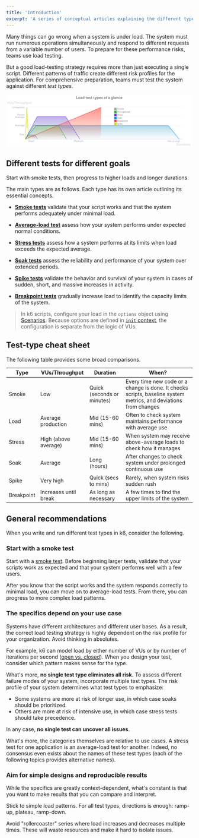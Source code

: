 ```yaml
---
title: 'Introduction'
excerpt: 'A series of conceptual articles explaining the different types of load tests. Learn about planning, running, and interpreting different tests for different performance goals.'
---
```


Many things can go wrong when a system is under load.
The system must run numerous operations simultaneously and respond to different requests from a variable number of users.
To prepare for these performance risks, teams use load testing.

But a good load-testing strategy requires more than just executing a single script.
Different patterns of traffic create different risk profiles for the application.
For comprehensive preparation, teams must test the system against different _test types_.

![Overview of load test shapes](./images/chart-load-test-types-overview.png)

## Different tests for different goals

Start with smoke tests, then progress to higher loads and longer durations.

The main types are as follows. Each type has its own article outlining its essential concepts.

- [**Smoke tests**](../smoke-testing) validate that your script works and that the system performs adequately under minimal load.

- [**Average-load test**](../load-testing) assess how your system performs under expected normal conditions.

- [**Stress tests**](../stress-testing) assess how a system performs at its limits when load exceeds the expected average. 

- [**Soak tests**](../soak-testing) assess the reliability and performance of your system over extended periods.

- [**Spike tests**](../spike-testing) validate the behavior and survival of your system in cases of sudden, short, and massive increases in activity.

- [**Breakpoint tests**](../breakpoint-testing) gradually increase load to identify the capacity limits of the system.

<Blockquote mod="note" title="">

In k6 scripts, configure your load in the `options` object using [Scenarios](/using-k6/scenarios).
Because options are defined in [`init` context](/using-k6/test-lifecycle), the configuration is separate from the logic of VUs.

</Blockquote>

## Test-type cheat sheet 

The following table provides some broad comparisons.

| Type       | VUs/Throughput        | Duration                   | When?                                                                                                            |
|------------|-----------------------|----------------------------|------------------------------------------------------------------------------------------------------------------|
| Smoke      | Low                   | Quick (seconds or minutes) | Every time new code or a change is done. It checks scripts, baseline system metrics, and deviations from changes |
| Load       | Average production    | Mid (15-60 mins)           | Often to check system maintains performance with average use                                                     |
| Stress     | High (above average)  | Mid (15-60 mins)           | When system may receive above-average loads to check how it manages                                              |
| Soak       | Average               | Long (hours)               | After changes to check system under prolonged continuous use                                                     |
| Spike      | Very high             | Quick (secs to mins)       | Rarely, when system risks sudden rush                                                                            |
| Breakpoint | Increases until break | As long as necessary       | A few times to find the upper limits of the system                                                               |


## General recommendations

When you write and run different test types in k6, consider the following.

### Start with a smoke test

Start with a [smoke test](../smoke-testing).
Before beginning larger tests, validate that your scripts work as expected and that your system performs well with a few users.

After you know that the script works and the system responds correctly to minimal load,
you can move on to average-load tests.
From there, you can progress to more complex load patterns.

### The specifics depend on your use case

Systems have different architectures and different user bases. As a result, the correct load testing strategy is highly dependent on the risk profile for your organization. Avoid thinking in absolutes.

For example, k6 can model load by either number of VUs or by number of iterations per second ([open vs. closed](https://k6.io/docs/using-k6/scenarios/concepts/open-vs-closed/)).
When you design your test, consider which pattern makes sense for the type. 

What's more, **no single test type eliminates all risk.** 
To assess different failure modes of your system, incorporate multiple test types.
The risk profile of your system determines what test types to emphasize:
- Some systems are more at risk of longer use, in which case soaks should be prioritized.
- Others are more at risk of intensive use, in which case stress tests should take precedence.

In any case, **no single test can uncover all issues**.

What's more, the categories themselves are relative to use cases. A stress test for one application is an average-load test for another. Indeed, no consensus even exists about the names of these test types (each of the following topics provides alternative names).

### Aim for simple designs and reproducible results

While the specifics are greatly context-dependent, what's constant is that you want to make results that you can compare and interpret.

Stick to simple load patterns. For all test types, directions is enough: ramp-up, plateau, ramp-down.

Avoid "rollercoaster" series where load increases and decreases multiple times. These will waste resources and make it hard to isolate issues.


